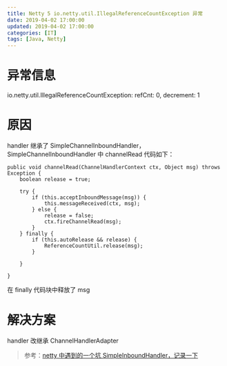 ```yaml
---
title: Netty 5 io.netty.util.IllegalReferenceCountException 异常
date: 2019-04-02 17:00:00
updated: 2019-04-02 17:00:00
categories: [IT]
tags: [Java, Netty]
---
```



# 异常信息

io.netty.util.IllegalReferenceCountException: refCnt: 0, decrement: 1

# 原因

handler 继承了 SimpleChannelInboundHandler，SimpleChannelInboundHandler 中 channelRead 代码如下：

```
public void channelRead(ChannelHandlerContext ctx, Object msg) throws Exception {
    boolean release = true;

    try {
        if (this.acceptInboundMessage(msg)) {
            this.messageReceived(ctx, msg);
        } else {
            release = false;
            ctx.fireChannelRead(msg);
        }
    } finally {
        if (this.autoRelease && release) {
            ReferenceCountUtil.release(msg);
        }

    }

}
```

在 finally 代码块中释放了 msg

# 解决方案

handler 改继承 ChannelHandlerAdapter


> 参考：[netty 中遇到的一个坑 SimpleInboundHandler，记录一下](https://my.oschina.net/rpgmakervx/blog/687190)